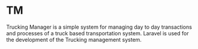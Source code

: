 # TM
Trucking Manager is a simple system for managing day to day transactions and processes of a truck based transportation system.
Laravel is used for the development of the Trucking management system.
